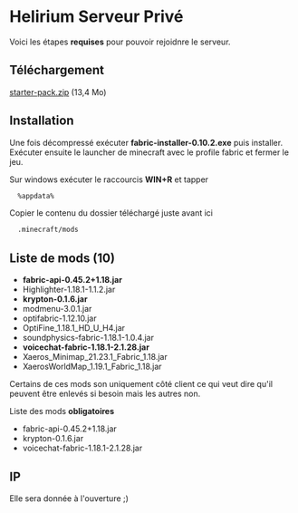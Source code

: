 
# Helirium Serveur Privé

Voici les étapes **requises** pour pouvoir rejoidnre le serveur.


## Téléchargement

[starter-pack.zip](https://mega.nz/file/MgF3SYjB#5poshYAG9kNonCPjqh4SlOErbOEwytM7K4OWtDY1Hm4) (13,4 Mo)



    
## Installation

Une fois décompressé exécuter **fabric-installer-0.10.2.exe** puis installer.
Exécuter ensuite le launcher de minecraft avec le profile fabric et fermer le jeu.

Sur windows exécuter le raccourcis **WIN+R** et tapper

```bash
  %appdata%
```

Copier le contenu du dossier téléchargé juste avant ici

```bash
  .minecraft/mods
```




## Liste de mods (10)

- **fabric-api-0.45.2+1.18.jar**
- Highlighter-1.18.1-1.1.2.jar
- **krypton-0.1.6.jar**
- modmenu-3.0.1.jar
- optifabric-1.12.10.jar
- OptiFine_1.18.1_HD_U_H4.jar
- soundphysics-fabric-1.18.1-1.0.4.jar
- **voicechat-fabric-1.18.1-2.1.28.jar**
- Xaeros_Minimap_21.23.1_Fabric_1.18.jar
- XaerosWorldMap_1.19.1_Fabric_1.18.jar

Certains de ces mods son uniquement côté client ce qui veut dire qu'il peuvent être enlevés si besoin mais les autres non.

Liste des mods **obligatoires**

- fabric-api-0.45.2+1.18.jar
- krypton-0.1.6.jar
- voicechat-fabric-1.18.1-2.1.28.jar



## IP

Elle sera donnée à l'ouverture ;)

